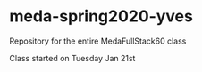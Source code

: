 # meda-spring2020-yves
Repository for the entire MedaFullStack60 class


Class started on Tuesday Jan 21st 
